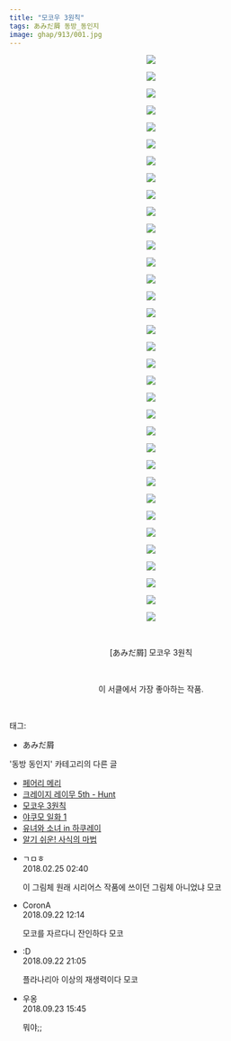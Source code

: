 ```yaml
---
title: "모코우 3원칙"
tags: あみだ屑 동방_동인지
image: ghap/913/001.jpg
---
```

<div class="article">
<p style="text-align: center; clear: none; float: none;"><img src="{{ site.nasurl }}/ghap/913/001.jpg"/></p>
<p style="text-align: center; clear: none; float: none;"><img src="{{ site.nasurl }}/ghap/913/002.jpg"/></p>
<p style="text-align: center; clear: none; float: none;"><img src="{{ site.nasurl }}/ghap/913/003.jpg"/></p>
<p style="text-align: center; clear: none; float: none;"><img src="{{ site.nasurl }}/ghap/913/004.jpg"/></p>
<p style="text-align: center; clear: none; float: none;"><img src="{{ site.nasurl }}/ghap/913/005.jpg"/></p>
<p style="text-align: center; clear: none; float: none;"><img src="{{ site.nasurl }}/ghap/913/006.jpg"/></p>
<p style="text-align: center; clear: none; float: none;"><img src="{{ site.nasurl }}/ghap/913/007.jpg"/></p>
<p style="text-align: center; clear: none; float: none;"><img src="{{ site.nasurl }}/ghap/913/008.jpg"/></p>
<p style="text-align: center; clear: none; float: none;"><img src="{{ site.nasurl }}/ghap/913/009.jpg"/></p>
<p style="text-align: center; clear: none; float: none;"><img src="{{ site.nasurl }}/ghap/913/010.jpg"/></p>
<p style="text-align: center; clear: none; float: none;"><img src="{{ site.nasurl }}/ghap/913/011.jpg"/></p>
<p style="text-align: center; clear: none; float: none;"><img src="{{ site.nasurl }}/ghap/913/012.jpg"/></p>
<p style="text-align: center; clear: none; float: none;"><img src="{{ site.nasurl }}/ghap/913/013.jpg"/></p>
<p style="text-align: center; clear: none; float: none;"><img src="{{ site.nasurl }}/ghap/913/014.jpg"/></p>
<p style="text-align: center; clear: none; float: none;"><img src="{{ site.nasurl }}/ghap/913/015.jpg"/></p>
<p style="text-align: center; clear: none; float: none;"><img src="{{ site.nasurl }}/ghap/913/016.jpg"/></p>
<p style="text-align: center; clear: none; float: none;"><img src="{{ site.nasurl }}/ghap/913/017.jpg"/></p>
<p style="text-align: center; clear: none; float: none;"><img src="{{ site.nasurl }}/ghap/913/018.jpg"/></p>
<p style="text-align: center; clear: none; float: none;"><img src="{{ site.nasurl }}/ghap/913/019.jpg"/></p>
<p style="text-align: center; clear: none; float: none;"><img src="{{ site.nasurl }}/ghap/913/020.jpg"/></p>
<p style="text-align: center; clear: none; float: none;"><img src="{{ site.nasurl }}/ghap/913/021.jpg"/></p>
<p style="text-align: center; clear: none; float: none;"><img src="{{ site.nasurl }}/ghap/913/022.jpg"/></p>
<p style="text-align: center; clear: none; float: none;"><img src="{{ site.nasurl }}/ghap/913/023.jpg"/></p>
<p style="text-align: center; clear: none; float: none;"><img src="{{ site.nasurl }}/ghap/913/024.jpg"/></p>
<p style="text-align: center; clear: none; float: none;"><img src="{{ site.nasurl }}/ghap/913/025.jpg"/></p>
<p style="text-align: center; clear: none; float: none;"><img src="{{ site.nasurl }}/ghap/913/026.jpg"/></p>
<p style="text-align: center; clear: none; float: none;"><img src="{{ site.nasurl }}/ghap/913/027.jpg"/></p>
<p style="text-align: center; clear: none; float: none;"><img src="{{ site.nasurl }}/ghap/913/028.jpg"/></p>
<p style="text-align: center; clear: none; float: none;"><img src="{{ site.nasurl }}/ghap/913/029.jpg"/></p>
<p style="text-align: center; clear: none; float: none;"><img src="{{ site.nasurl }}/ghap/913/030.jpg"/></p>
<p style="text-align: center; clear: none; float: none;"><img src="{{ site.nasurl }}/ghap/913/031.jpg"/></p>
<p style="text-align: center; clear: none; float: none;"><img src="{{ site.nasurl }}/ghap/913/032.jpg"/></p>
<p style="text-align: center; clear: none; float: none;"><img src="{{ site.nasurl }}/ghap/913/033.jpg"/></p>
<p style="text-align: center; clear: none; float: none;"><img src="{{ site.nasurl }}/ghap/913/034.jpg"/></p>
<p style="text-align: center; clear: none; float: none;"><br/></p>
<p style="text-align: center; clear: none; float: none;">[あみだ屑] 모코우 3원칙</p>
<p style="text-align: center; clear: none; float: none;"><br/></p>
<p style="text-align: center; clear: none; float: none;">이 서클에서 가장 좋아하는 작품.</p>
<p><br/></p>
</div><div class="tagTrail">
<p>태그: </p>
<ul>
<li>あみだ屑</li>
</ul>
</div><div class="another">
<p>'동방 동인지' 카테고리의 다른 글</p>
<ul>
<li><a href="/2016-07-18-ghap_916">페어리 메리</a></li>
<li><a href="/2016-07-18-ghap_915">크레이지 레이무 5th - Hunt</a></li>
<li><a href="/2016-07-17-ghap_913">모코우 3원칙</a></li>
<li><a href="/2016-07-17-ghap_912">야쿠모 일화 1</a></li>
<li><a href="/2016-07-17-ghap_911">유녀와 소녀 in 하쿠레이</a></li>
<li><a href="/2016-07-17-ghap_910">알기 쉬운! 사식의 마법</a></li>
</ul>
</div><div class="cb_module cb_fluid">
<div class="cb_wrt cb_profile">
<div class="comment">
<ul>
<li class="cb_thumb_off" id="comment15206195">
<div class="cb_comment_area">
<div class="cb_info_area">
<div class="cb_section">
<span class="cb_nick_name">ㄱㅁㅎ</span>
</div>
<div class="cb_section">
<span class="cb_date">2018.02.25 02:40 </span>
</div>
</div>
<div class="cb_dsc_comment">
<p class="cb_dsc">
											이 그림체 원래 시리어스 작품에 쓰이던 그림체 아니었냐 모코
										</p>
</div>
</div></li>
<li class="cb_thumb_off" id="comment15337995">
<div class="cb_comment_area">
<div class="cb_info_area">
<div class="cb_section">
<span class="cb_nick_name">CoronA</span>
</div>
<div class="cb_section">
<span class="cb_date">2018.09.22 12:14 </span>
</div>
</div>
<div class="cb_dsc_comment">
<p class="cb_dsc">
											모코를 자르다니 잔인하다 모코
										</p>
</div>
</div></li>
<li class="cb_thumb_off" id="comment15338159">
<div class="cb_comment_area">
<div class="cb_info_area">
<div class="cb_section">
<span class="cb_nick_name">:D</span>
</div>
<div class="cb_section">
<span class="cb_date">2018.09.22 21:05 </span>
</div>
</div>
<div class="cb_dsc_comment">
<p class="cb_dsc">
											플라나리아 이상의 재생력이다 모코
										</p>
</div>
</div></li>
<li class="cb_thumb_off" id="comment15338594">
<div class="cb_comment_area">
<div class="cb_info_area">
<div class="cb_section">
<span class="cb_nick_name">우옹</span>
</div>
<div class="cb_section">
<span class="cb_date">2018.09.23 15:45 </span>
</div>
</div>
<div class="cb_dsc_comment">
<p class="cb_dsc">
											뭐야;;
										</p>
</div>
</div></li>
</ul>
</div>
</div><!-- commentList close -->
</div>